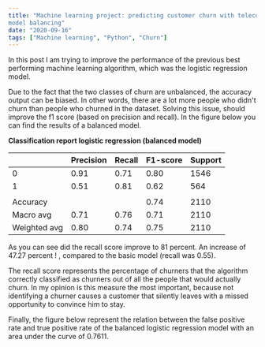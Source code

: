 ```yaml
---
title: "Machine learning project: predicting customer churn with telecom data -
model balancing"
date: "2020-09-16"
tags: ["Machine learning", "Python", "Churn"]
---
```


In this post I am trying to improve the performance of the previous best performing
machine learning algorithm, which was the logistic regression model.

Due to the fact that the two classes of churn are unbalanced, the accuracy output
can be biased. In other words, there are a lot more people who didn't churn than
people who churned in the dataset. Solving this issue, should improve the
f1 score (based on precision and recall).
In the figure below you can find the results of a balanced model.

**Classification report logistic regression (balanced model)**

|              | Precision | Recall | F1-score | Support |
|--------------|-----------|--------|----------|---------|
| 0            | 0.91      | 0.71   | 0.80     | 1546    |
| 1            | 0.51      | 0.81   | 0.62     | 564     |
|              |           |        |          |         |
| Accuracy     |           |        | 0.74     | 2110    |
| Macro avg    | 0.71      | 0.76   | 0.71     | 2110    |
| Weighted avg | 0.80      | 0.74   | 0.75     | 2110    |

As you can see did the recall score improve to 81 percent. An increase of 47.27
percent ! , compared to the basic model (recall was 0.55).

The recall score represents the percentage of churners that the algorithm
correctly classified as churners out of all the people that would actually churn.
In my opinion is this measure the most important, because not identifying a churner
causes a customer that silently leaves with a missed opportunity to convince him
to stay.

Finally, the figure below represent the relation between the false positive rate
and true positive rate of the balanced logistic regression model with an
area under the curve of 0.7611.

<img src="{{ site.url {{ site.baseurl }}/images/auc_plot.png" alt = "">
